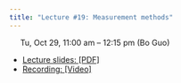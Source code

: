 ```yaml
---
title: "Lecture #19: Measurement methods"
---
```


&nbsp;&nbsp;&nbsp;&nbsp;&nbsp;Tu, Oct 29, 11:00 am – 12:15 pm (Bo Guo)

- [Lecture slides: [PDF]]() 
- [Recording: [Video]]()
